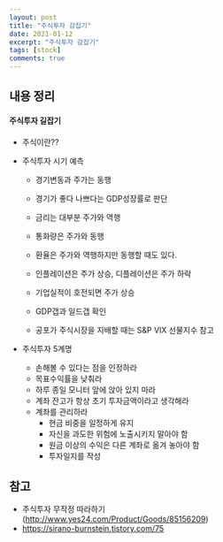 ```yaml
---
layout: post
title: "주식투자 감잡기"
date: 2021-01-12
excerpt: "주식투자 감잡기"
tags: [stock]
comments: true
---
```


## 내용 정리

#### 주식투자 길잡기

- 주식이란??

- 주식투자 시기 예측

  - 경기변동과 주가는 동행
  - 경기가 좋다 나쁘다는 GDP성장률로 판단

  - 금리는 대부분 주가와 역행
  - 통화량은 주가와 동행
  - 환율은 주가와 역행하지만 동행할 때도 있다.
  - 인플레이션은 주가 상승, 디플레이션은 주가 하락
  - 기업실적이 호전되면 주가 상승
  - GDP갭과 일드갭 확인
  - 공포가 주식시장을 지배할 때는 S&P VIX 선물지수 참고

- 주식투자 5계명

  - 손해볼 수 있다는 점을 인정하라
  - 목표수익률을 낮춰라
  - 하루 종일 모니터 앞에 앉아 있지 마라
  - 계좌 잔고가 항상 초기 투자금액이라고 생각해라
  - 계좌를 관리하라
    - 현금 비중을 일정하게 유지
    - 자신을 과도한 위험에 노출시키지 말아야 함
    - 원금 이상의 수익은 다른 계좌로 옮겨 놓아야 함
    - 투자일지를 작성


## 참고

- 주식투자 무작정 따라하기(http://www.yes24.com/Product/Goods/85156209)
- https://sirano-burnstein.tistory.com/75

